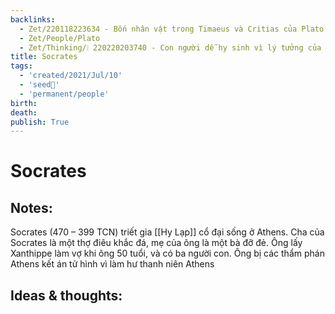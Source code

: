 ```yaml
---
backlinks:
  - Zet/220118223634 - Bốn nhân vật trong Timaeus và Critias của Plato
  - Zet/People/Plato
  - Zet/Thinking/❕ 220220203740 - Con người dễ hy sinh vì lý tưởng của đám đông hơn là lý tưởng cá nhân
title: Socrates
tags:
  - 'created/2021/Jul/10'
  - 'seed🥜'
  - 'permanent/people'
birth: 
death: 
publish: True
---
```

# Socrates

## Notes:
Socrates (470 – 399 TCN) triết gia [[Hy Lạp]] cổ đại sống ở Athens. Cha của Socrates là một thợ điêu khắc đá, mẹ của ông là một bà đỡ đẻ. Ông lấy Xanthippe làm vợ khi ông 50 tuổi, và có ba người con. Ông bị các thẩm phán Athens kết án tử hình vì làm hư thanh niên  Athens

## Ideas & thoughts:
